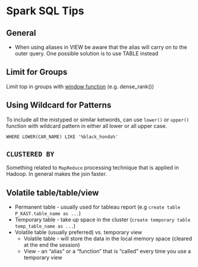 # Spark SQL Tips

## General
* When using aliases in VIEW  be aware that the alias will carry on to the outer query. One possible solution is to use TABLE instead

## Limit for Groups
Limit top in groups with [window function](https://databricks.com/blog/2015/07/15/introducing-window-functions-in-spark-sql.html) (e.g. dense_rank())

## Using Wildcard for Patterns
To include all the mistyped or similar ketwords, can use `lower()` or
`upper()` function with wildcard pattern in either all lower or all upper case.

```
WHERE LOWER(CAR_NAME) LIKE '%black_honda%'
```

## `CLUSTERED BY`
Something related to `MapReduce` processing technique that is applied in
Hadoop. In general makes the join faster.

## Volatile table/table/view
* Permanent table - usually used for tableau report (e.g `create table P_KAST.table_name as ...`)
* Temporary table - take up space in the cluster (`create temporary table temp_table_name as ...`)
* Volatile table (usually preferred) vs. temporary view
    * Volatile table - will store the data in the local memory space (cleared at the end the session)
    * View - an “alias” or a “function” that is “called” every time you use a temporary view
